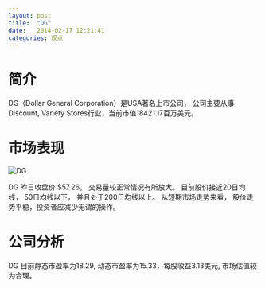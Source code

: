 ```yaml
---
layout: post
title:  "DG"
date:   2014-02-17 12:21:41
categories: 观点
---
```


# 简介
DG（Dollar General Corporation）是USA著名上市公司，
公司主要从事Discount, Variety Stores行业，当前市值18421.17百万美元。

# 市场表现

![DG](http://finviz.com/chart.ashx?t=DG&ty=c&ta=1&p=d&s=l)

DG 昨日收盘价 $57.26，
交易量较正常情况有所放大。
目前股价接近20日均线，
50日均线以下，
并且处于200日均线以上。
从短期市场走势来看，
股价走势平稳，投资者应减少无谓的操作。

# 公司分析
DG 目前静态市盈率为18.29, 动态市盈率为15.33，每股收益3.13美元,
市场估值较为合理。
